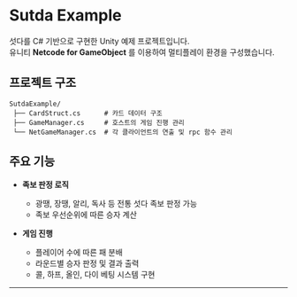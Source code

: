 # Sutda Example
섯다를 C# 기반으로 구현한 Unity 예제 프로젝트입니다.  
유니티 **Netcode for GameObject** 를 이용하여 멀티플레이 환경을 구성했습니다.

## 프로젝트 구조

```plaintext
SutdaExample/
 ├── CardStruct.cs      # 카드 데이터 구조
 ├── GameManager.cs     # 호스트의 게임 진행 관리
 └── NetGameManager.cs  # 각 클라이언트의 연출 및 rpc 함수 관리
```
## 주요 기능

- **족보 판정 로직**  
  - 광땡, 장땡, 알리, 독사 등 전통 섯다 족보 판정 가능  
  - 족보 우선순위에 따른 승자 계산

- **게임 진행**  
  - 플레이어 수에 따른 패 분배  
  - 라운드별 승자 판정 및 결과 출력
  - 콜, 하프, 올인, 다이 베팅 시스템 구현

---
